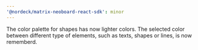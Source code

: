 ```yaml
---
'@nordeck/matrix-neoboard-react-sdk': minor
---
```


The color palette for shapes has now lighter colors. The selected color between different type of elements, such as texts, shapes or lines, is now rememberd.
